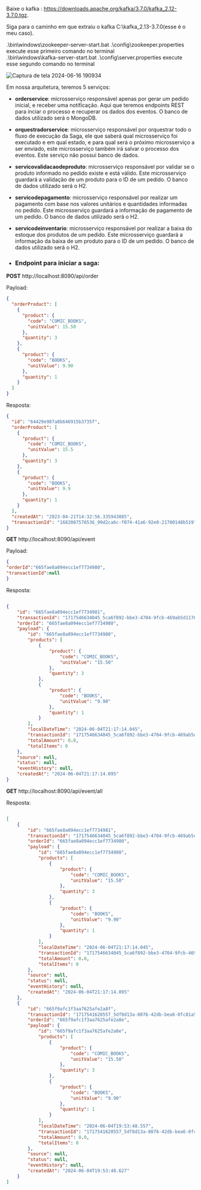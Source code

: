  Baixe o kafka : https://downloads.apache.org/kafka/3.7.0/kafka_2.12-3.7.0.tgz.

 Siga para o caminho em que extraiu o kafka C:\kafka_2.13-3.7.0(esse é o meu caso).

 .\bin\windows\zookeeper-server-start.bat .\config\zookeeper.properties execute esse primeiro comando no terminal <br>
 .\bin\windows\kafka-server-start.bat .\config\server.properties execute esse segundo comando no terminal

 ![Captura de tela 2024-06-16 190934](https://github.com/lucassilvap/SistemaDePedidosMicroservicoKafkaVersaoSemDocker/assets/92272692/a0e28113-e2cc-4a5e-8423-f53658666a4e)

Em nossa arquitetura, teremos 5 serviços:

* **orderservice**: microsserviço responsável apenas por gerar um pedido inicial, e receber uma notificação. Aqui que teremos endpoints REST para inciar o processo e recuperar os dados dos eventos. O banco de dados utilizado será o MongoDB.
* **orquestradorservice**: microsserviço responsável por orquestrar todo o fluxo de execução da Saga, ele que saberá qual microsserviço foi executado e em qual estado, e para qual será o próximo microsserviço a ser enviado, este microsserviço também irá salvar o processo dos eventos. Este serviço não possui banco de dados.
* **servicovalidacaodeproduto**: microsserviço responsável por validar se o produto informado no pedido existe e está válido. Este microsserviço guardará a validação de um produto para o ID de um pedido. O banco de dados utilizado será o H2.
* **servicodepagamento**: microsserviço responsável por realizar um pagamento com base nos valores unitários e quantidades informadas no pedido. Este microsserviço guardará a informação de pagamento de um pedido. O banco de dados utilizado será o H2.
* **servicodeinventario**: microsserviço responsável por realizar a baixa do estoque dos produtos de um pedido. Este microsserviço guardará a informação da baixa de um produto para o ID de um pedido. O banco de dados utilizado será o H2.

* ### Endpoint para iniciar a saga:

**POST** http://localhost:8090/api/order

Payload:

```json
{
  "orderProduct": [
    {
      "product": {
        "code": "COMIC_BOOKS",
        "unitValue": 15.50
      },
      "quantity": 3
    },
    {
      "product": {
        "code": "BOOKS",
        "unitValue": 9.90
      },
      "quantity": 1
    }
  ]
}
```

Resposta:

```json
{
  "id": "64429e987a8b646915b3735f",
  "orderProduct": [
    {
      "product": {
        "code": "COMIC_BOOKS",
        "unitValue": 15.5
      },
      "quantity": 3
    },
    {
      "product": {
        "code": "BOOKS",
        "unitValue": 9.9
      },
      "quantity": 1
    }
  ],
  "createdAt": "2023-04-21T14:32:56.335943085",
  "transactionId": "1682087576536_99d2ca6c-f074-41a6-92e0-21700148b519"
}
```

**GET** http://localhost:8090/api/event

Payload:
```json
{
"orderId":"665fae8a094ecc1ef7734980",
"transactionId":null
}
```

Resposta:

```json

{
    "id": "665fae8a094ecc1ef7734981",
    "transactionId": "1717546634045_5ca6f892-bbe3-4704-9fcb-469ab5d1176e",
    "orderId": "665fae8a094ecc1ef7734980",
    "payload": {
        "id": "665fae8a094ecc1ef7734980",
        "products": [
            {
                "product": {
                    "code": "COMIC_BOOKS",
                    "unitValue": "15.50"
                },
                "quantity": 3
            },
            {
                "product": {
                    "code": "BOOKS",
                    "unitValue": "9.90"
                },
                "quantity": 1
            }
        ],
        "localDateTime": "2024-06-04T21:17:14.045",
        "transactionId": "1717546634045_5ca6f892-bbe3-4704-9fcb-469ab5d1176e",
        "totalAmount": 0.0,
        "totalItems": 0
    },
    "source": null,
    "status": null,
    "eventHistory": null,
    "createdAt": "2024-06-04T21:17:14.095"
}
```
**GET**  http://localhost:8090/api/event/all

Resposta:

```json

[
    {
        "id": "665fae8a094ecc1ef7734981",
        "transactionId": "1717546634045_5ca6f892-bbe3-4704-9fcb-469ab5d1176e",
        "orderId": "665fae8a094ecc1ef7734980",
        "payload": {
            "id": "665fae8a094ecc1ef7734980",
            "products": [
                {
                    "product": {
                        "code": "COMIC_BOOKS",
                        "unitValue": "15.50"
                    },
                    "quantity": 3
                },
                {
                    "product": {
                        "code": "BOOKS",
                        "unitValue": "9.90"
                    },
                    "quantity": 1
                }
            ],
            "localDateTime": "2024-06-04T21:17:14.045",
            "transactionId": "1717546634045_5ca6f892-bbe3-4704-9fcb-469ab5d1176e",
            "totalAmount": 0.0,
            "totalItems": 0
        },
        "source": null,
        "status": null,
        "eventHistory": null,
        "createdAt": "2024-06-04T21:17:14.095"
    },
    {
        "id": "665f9afc1f3aa7625afe2a8f",
        "transactionId": "1717541628557_5df8d13a-8076-42db-bea6-0fc81a53e45e",
        "orderId": "665f9afc1f3aa7625afe2a8e",
        "payload": {
            "id": "665f9afc1f3aa7625afe2a8e",
            "products": [
                {
                    "product": {
                        "code": "COMIC_BOOKS",
                        "unitValue": "15.50"
                    },
                    "quantity": 3
                },
                {
                    "product": {
                        "code": "BOOKS",
                        "unitValue": "9.90"
                    },
                    "quantity": 1
                }
            ],
            "localDateTime": "2024-06-04T19:53:48.557",
            "transactionId": "1717541628557_5df8d13a-8076-42db-bea6-0fc81a53e45e",
            "totalAmount": 0.0,
            "totalItems": 0
        },
        "source": null,
        "status": null,
        "eventHistory": null,
        "createdAt": "2024-06-04T19:53:48.627"
    }
]
```
